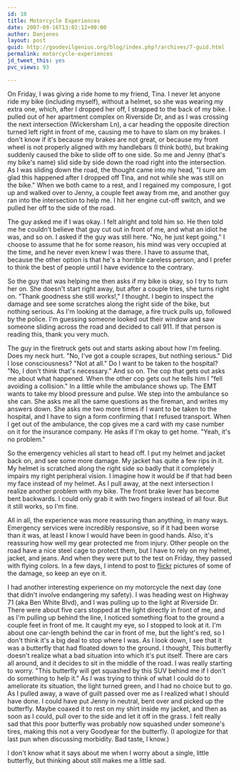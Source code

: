 ```yaml
---
id: 10
title: Motorcycle Experiences
date: 2007-09-16T13:02:12+00:00
author: Danjones
layout: post
guid: http://goodevilgenius.org/blog/index.php?/archives/7-guid.html
permalink: motorcycle-experiences
jd_tweet_this: yes
pvc_views: 93

---
```

On Friday, I was giving a ride home to my friend, Tina. I never let anyone ride my bike (including myself), without a helmet, so she was wearing my extra one, which, after I dropped her off, I strapped to the back of my bike. I pulled out of her apartment complex on Riverside Dr, and as I was crossing the next intersection (Wickersham Ln), a car heading the opposite direction turned left right in front of me, causing me to have to slam on my brakes. I don't know if it's because my brakes are not great, or because my front wheel is not properly aligned with my handlebars (I think both), but braking suddenly caused the bike to slide off to one side. So me and Jenny (that's my bike's name) slid side by side down the road right into the intersection. As I was sliding down the road, the thought came into my head, "I sure am glad this happened after I dropped off Tina, and not while she was still on the bike." When we both came to a rest, and I regained my composure, I got up and walked over to Jenny, a couple feet away from me, and another guy ran into the intersection to help me. I hit her engine cut-off switch, and we pulled her off to the side of the road.

The guy asked me if I was okay. I felt alright and told him so. He then told me he couldn't believe that guy cut out in front of me, and what an idiot he was, and so on. I asked if the guy was still here. "No, he just kept going." I choose to assume that he for some reason, his mind was very occupied at the time, and he never even knew I was there. I have to assume that, because the other option is that he's a horrible careless person, and I prefer to think the best of people until I have evidence to the contrary.

So the guy that was helping me then asks if my bike is okay, so I try to turn her on. She doesn't start right away, but after a couple tries, she turns right on. "Thank goodness she still works!," I thought. I begin to inspect the damage and see some scratches along the right side of the bike, but nothing serious. As I'm looking at the damage, a fire truck pulls up, followed by the police. I'm guessing someone looked out their window and saw someone sliding across the road and decided to call 911. If that person is reading this, thank you very much.

The guy in the firetruck gets out and starts asking about how I'm feeling. Does my neck hurt. "No, I've got a couple scrapes, but nothing serious." Did I lose consciousness? "Not at all." Do I want to be taken to the hospital? "No, I don't think that's necessary." And so on. The cop that gets out asks me about what happened. When the other cop gets out he tells him I "fell avoiding a collision." In a little while the ambulance shows up. The EMT wants to take my blood pressure and pulse. We step into the ambulance so she can. She asks me all the same questions as the fireman, and writes my answers down. She asks me two more times if I want to be taken to the hospital, and I have to sign a form confirming that I refused transport. When I get out of the ambulance, the cop gives me a card with my case number on it for the insurance company. He asks if I'm okay to get home. "Yeah, it's no problem."

So the emergency vehicles all start to head off. I put my helmet and jacket back on, and see some more damage. My jacket has quite a few rips in it. My helmet is scratched along the right side so badly that it completely impairs my right peripheral vision. I imagine how it would be if that had been my face instead of my helmet. As I pull away, at the next intersection I realize another problem with my bike. The front brake lever has become bent backwards. I could only grab it with two fingers instead of all four. But it still works, so I'm fine.

All in all, the experience was more reassuring than anything, in many ways. Emergency services were incredibly responsive, so if it had been worse than it was, at least I know I would have been in good hands. Also, it's reassuring how well my gear protected me from injury. Other people on the road have a nice steel cage to protect them, but I have to rely on my helmet, jacket, and jeans. And when they were put to the test on Friday, they passed with flying colors. In a few days, I intend to post to [flickr](https://www.flickr.com/photos/goodevilgenius) pictures of some of the damage, so keep an eye on it.

I had another interesting experience on my motorcycle the next day (one that didn't involve endangering my safety). I was heading west on Highway 71 (aka Ben White Blvd), and I was pulling up to the light at Riverside Dr. There were about five cars stopped at the light directly in front of me, and as I'm pulling up behind the line, I noticed something float to the ground a couple feet in front of me. It caught my eye, so I stopped to look at it. I'm about one car-length behind the car in front of me, but the light's red, so I don't think it's a big deal to stop where I was. As I look down, I see that it was a butterfly that had floated down to the ground. I thought, This butterfly doesn't realize what a bad situation into which it's put itself. There are cars all around, and it decides to sit in the middle of the road. I was really starting to worry. "This butterfly will get squashed by this SUV behind me if I don't do something to help it." As I was trying to think of what I could do to ameliorate its situation, the light turned green, and I had no choice but to go. As I pulled away, a wave of guilt passed over me as I realized what I should have done. I could have put Jenny in neutral, bent over and picked up the butterfly. Maybe coaxed it to rest on my shirt inside my jacket, and then as soon as I could, pull over to the side and let it off in the grass. I felt really sad that this poor butterfly was probably now squashed under someone's tires, making this not a very Goodyear for the butterfly. (I apologize for that last pun when discussing morbidity. Bad taste, I know.)

I don't know what it says about me when I worry about a single, little butterfly, but thinking about still makes me a little sad.
